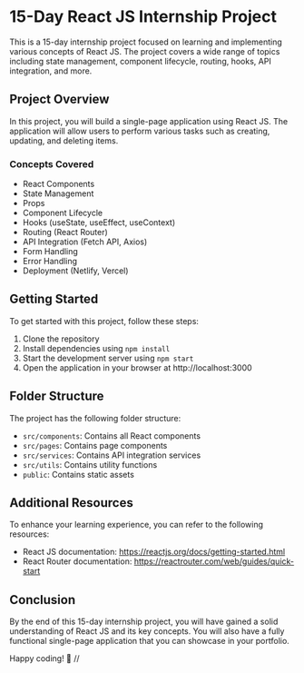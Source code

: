 # 15-Day React JS Internship Project

This is a 15-day internship project focused on learning and implementing various concepts of React JS. The project covers a wide range of topics including state management, component lifecycle, routing, hooks, API integration, and more.

## Project Overview

In this project, you will build a single-page application using React JS. The application will allow users to perform various tasks such as creating, updating, and deleting items.

### Concepts Covered

- React Components
- State Management
- Props
- Component Lifecycle
- Hooks (useState, useEffect, useContext)
- Routing (React Router)
- API Integration (Fetch API, Axios)
- Form Handling
- Error Handling
- Deployment (Netlify, Vercel)

## Getting Started

To get started with this project, follow these steps:

1. Clone the repository
2. Install dependencies using `npm install`
3. Start the development server using `npm start`
4. Open the application in your browser at http://localhost:3000

## Folder Structure

The project has the following folder structure:

- `src/components`: Contains all React components
- `src/pages`: Contains page components
- `src/services`: Contains API integration services
- `src/utils`: Contains utility functions
- `public`: Contains static assets

## Additional Resources

To enhance your learning experience, you can refer to the following resources:

- React JS documentation: https://reactjs.org/docs/getting-started.html
- React Router documentation: https://reactrouter.com/web/guides/quick-start

## Conclusion

By the end of this 15-day internship project, you will have gained a solid understanding of React JS and its key concepts. You will also have a fully functional single-page application that you can showcase in your portfolio.

Happy coding! 🚀 //
